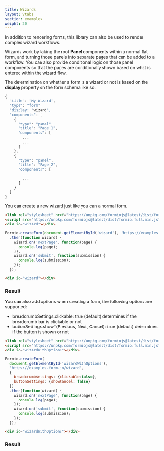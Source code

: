 ```yaml
---
title: Wizards
layout: vtabs
section: examples
weight: 20
---
```

In addition to rendering forms, this library can also be used to render complex wizard workflows. 

Wizards work by taking the root **Panel** components within a normal flat form, and turning those
panels into separate pages that can be added to a workflow. You can also provide conditional logic
on those panel components so that the pages are conditionally shown based on what is entered within
the wizard flow.

The determination on whether a form is a wizard or not is based on the **display** property on the form schema like so.
 
```js
{
  "title": "My Wizard",
  "type": "form",
  "display: "wizard",
  "components": [
    {
      "type": "panel",
      "title": "Page 1",
      "components": [
        ...
        ...
      ]
    },
    {
      "type": "panel",
      "title": "Page 2",
      "components": [
        ...
        ...
      ]
    }
  ]
}
```

You can create a new wizard just like you can a normal form.

```html
<link rel="stylesheet" href="https://unpkg.com/formiojs@latest/dist/formio.full.min.css">
<script src="https://unpkg.com/formiojs@latest/dist/formio.full.min.js"></script>
<div id="wizard"></div>
```

```js
Formio.createForm(document.getElementById('wizard'), 'https://examples.form.io/wizard')
  .then(function(wizard) {
    wizard.on('nextPage', function(page) {
      console.log(page);
    });
    wizard.on('submit', function(submission) {
      console.log(submission);
    });
  });
```

```html
<div id="wizard"></div>
```

### Result

<div class="card card-body bg-light">
<div id="wizard"></div>
<script type="text/javascript">
Formio.createForm(document.getElementById('wizard'), 'https://examples.form.io/wizard')
  .then(function(wizard) {
    wizard.on('nextPage', function(page) {
      console.log(page);
    });
    wizard.on('submit', function(submission) {
      console.log(submission);
    });
  });
</script>
</div>

You can also add options when creating a form, the following options are supported:
   * breadcrumbSettings.clickable: true (default) determines if the breadcrumb bar is clickable or not
   * buttonSettings.show*(Previous, Next, Cancel): true (default) determines if the button is shown or not  

```html
<link rel="stylesheet" href="https://unpkg.com/formiojs@latest/dist/formio.full.min.css">
<script src="https://unpkg.com/formiojs@latest/dist/formio.full.min.js"></script>
<div id="wizardWithOptions"></div>
```

```js
Formio.createForm(
  document.getElementById('wizardWithOptions'),
  'https://examples.form.io/wizard',
  {
    breadcrumbSettings: {clickable:false},
    buttonSettings: {showCancel: false}
  })
  .then(function(wizard) {
    wizard.on('nextPage', function(page) {
      console.log(page);
    });
    wizard.on('submit', function(submission) {
      console.log(submission);
    });
  });
```

```html
<div id="wizardWithOptions"></div>
```

### Result
<div class="card card-body bg-light">
<div id="wizardWithOptions"></div>
<script type="text/javascript">
Formio.createForm(
  document.getElementById('wizardWithOptions'),
  'https://examples.form.io/wizard',
  {
    breadcrumbSettings: {clickable:false},
    buttonSettings: {showCancel: false}
  })
  .then(function(wizard) {
    wizard.on('nextPage', function(page) {
      console.log(page);
    });
    wizard.on('submit', function(submission) {
      console.log(submission);
    });
  });
</script>
</div>
